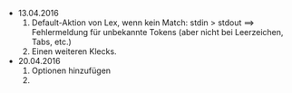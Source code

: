 * 13.04.2016
    1. Default-Aktion von Lex, wenn kein Match: stdin > stdout 
        ==> Fehlermeldung für unbekannte Tokens (aber nicht bei Leerzeichen, Tabs, etc.)
    1. Einen weiteren Klecks. 
* 20.04.2016
    1. Optionen hinzufügen
    1. 
